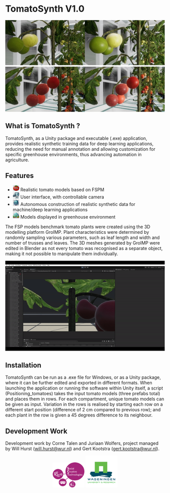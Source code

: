 # TomatoSynth V1.0
![TomatoSynth Visual Example](https://github.com/SCT-lab/TomatoSynth/blob/main/Images/greenhouse3.jpg)


## What is TomatoSynth ?
TomatoSynth, as a Unity package and executable (.exe) application, provides realistic synthetic training data for deep learning applications, reducing the need for manual annotation and allowing customization for specific greenhouse environments, thus advancing automation in agriculture.

## Features

* <img src="https://github.com/SCT-lab/TomatoSynth/blob/main/Images/TC.png" width="20"> Realistic tomato models based on FSPM 
* <img src="https://github.com/SCT-lab/TomatoSynth/blob/main/Images/VC.png" width="20"> User interface, with controllable camera 
* <img src="https://github.com/SCT-lab/TomatoSynth/blob/main/Images/ML.png" width="20"> Autonomous construction of realistic synthetic data for machine/deep learning applications
* <img src="https://github.com/SCT-lab/TomatoSynth/blob/main/Images/GC.png" width="20"> Models displayed in greenhouse environment

The FSP models benchmark tomato plants were created using the 3D modelling platform GroIMP. Plant characteristics were determined by randomly sampling various parameters, such as leaf length and width and number of trusses and leaves. The 3D meshes generated by GroIMP were edited in Blender as not every tomato was recognised as a separate object, making it not possible to manipulate them individually. 

<p align="center">
 <img src="https://github.com/SCT-lab/TomatoSynth/blob/main/Images/TS.gif">
</p>

## Installation
TomatoSynth can be run as a .exe file for Windows, or as a Unity package, where it can be further edited and exported in different formats. When launching the application or running the software within Unity itself, a script (Positioning_tomatoes) takes the input tomato models (three prefabs total) and places them in rows. For each compartment, unique tomato models can be given as input. Variation in the rows is realised by starting each row on a different start position (difference of 2 cm compared to previous row); and each plant in the row is given a 45 degrees difference to its neighbour. 


## Development Work
Development work by Corne Talen and Juriaan Wolfers, project managed by Will Hurst (will.hurst@wur.nl) and Gert Kootstra (gert.kootstra@wur.nl).

<p align="center">
  <a href="https://www.linkedin.com/company/sct-lab"><img src="https://github.com/SCT-lab/DigiFungi/blob/main/images/SCT-WUR.png" alt="SCT Lab" width="100"></a>
  <a href="https://www.wur.nl/en.htm"><img src="https://github.com/SCT-lab/DigiFungi/blob/main/images/Wur-logo.png" alt="WUR" width="100"></a>
</p>
